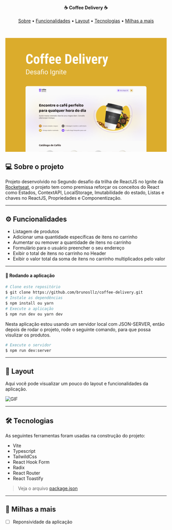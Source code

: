 
<h4 align="center">
 ☕ Coffee Delivery ☕
</h4>

<p align="center">
  <a href="#--sobre-o-projeto">Sobre</a> •
  <a href="#-%EF%B8%8F-funcionalidades">Funcionalidades</a> •
  <a href="#--layout">Layout</a> •
  <a href="#--tecnologias">Tecnologias</a> •
  <a href="#--milhas-a-mais">Milhas a mais</a> 
</p>

<br/>

![](https://github.com/brunosllz/coffee-delivery/blob/main/src/assets/cover.png)

## [](https://github.com/brunosllz/coffee-delivery#--sobre-o-projeto) 💻 Sobre o projeto

Projeto desenvolvido no Segundo desafio da trilha de ReactJS no Ignite da [Rocketseat](https://www.rocketseat.com.br/), o projeto tem como premissa reforçar os conceitos do React como Estados, ContextAPI, LocalStorage, Imutabilidade do estado, Listas e chaves no ReactJS, Propriedades e Componentização.

---

## [](https://github.com/brunosllz/coffee-delivery#-%EF%B8%8F-funcionalidades) ⚙️ Funcionalidades

- Listagem de produtos
- Adicionar uma quantidade específicas de itens no carrinho
- Aumentar ou remover a quantidade de itens no carrinho
- Formulário para o usuário preencher o seu endereço
- Exibir o total de itens no carrinho no Header
- Exibir o valor total da soma de itens no carrinho multiplicados pelo valor

---

#### 🧭 Rodando a aplicação
```bash
# Clone este repositório
$ git clone https://github.com/brunosllz/coffee-delivery.git
# Instale as dependências
$ npm install ou yarn
# Execute a aplicação
$ npm run dev ou yarn dev

```

Nesta aplicação estou usando um servidor local com JSON-SERVER, então depois de rodar o projeto, rode o seguinte comando, para que possa visulizar os produtos.
```bash
# Execute o servidor
$ npm run dev:server

```

---

## [](https://github.com/brunosllz/coffee-delivery#--layout) 🔖 Layout

 Aqui você pode visualizar um pouco do layout e funcionalidades da aplicação.
 
 ![GIF](https://github.com/brunosllz/coffee-delivery/blob/main/src/assets/app-example.gif)

---

## [](https://github.com/brunosllz/coffee-delivery#--tecnologias) 🛠 Tecnologias

As seguintes ferramentas foram usadas na construção do projeto:

- Vite
- Typescript
- TailwildCss
- React Hook Form
- Radix
- React Router
- React Toastify


> Veja o arquivo [package.json](https://github.com/brunosllz/coffee-delivery/blob/main/package.json)
---

## [](https://github.com/brunosllz/coffee-delivery#--milhas-a-mais) 🚀 Milhas a mais 

- [ ] Reponsividade da aplicação


